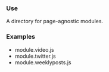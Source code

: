 ### Use
A directory for page-agnostic modules.

### Examples
* module.video.js
* module.twitter.js
* module.weeklyposts.js